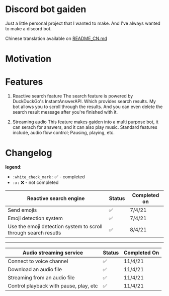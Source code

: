 # Discord bot gaiden
Just a little personal project that I wanted to make. And I've always wanted to make a discord bot.

Chinese translation available on [README_CN.md](https://github.com/YJH16120/discord-bot-gaiden/blob/main/README_CN.md)

# Motivation

# Features
1. Reactive search feature
The search feature is powered by DuckDuckGo's InstantAnswerAPI. Which provides search results. My bot allows you to scroll
through the results. And you can even delete the search result message after you're finished with it.

2. Streaming audio
This feature makes gaiden into a multi purpose bot, it can serach for answers, and it can also play music. Standard features include,
audio flow control; Pausing, playing, etc.


# Changelog

**legend**:  
- `:white_check_mark:` :white_check_mark: - completed
- `:x:` :x: - not completed

| Reactive search engine |      Status        | Completed on |
|------------------------|--------------------|--------------|
| Send emojis            | :white_check_mark: |    7/4/21    |
| Emoji detection system | :white_check_mark: |    7/4/21    |
| Use the emoji detection system to scroll through search resutls | :white_check_mark: | 8/4/21 |

---

| Audio streaming service | Status| Completed On |
|-------------------------|-------|--------------|
| Connect to voice channel| :white_check_mark: | 11/4/21 |
| Download an audio file  | :white_check_mark: | 11/4/21 |
| Streaming from an audio file | :white_check_mark: | 11/4/21 |
| Control playback with pause, play, etc | :white_check_mark: | 11/4/21 |
